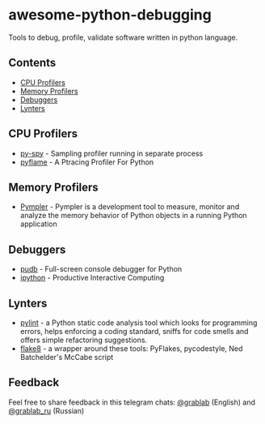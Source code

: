 # awesome-python-debugging

Tools to debug, profile, validate software written in python language.

## Contents

* [CPU Profilers](#cpu-profilers)
* [Memory Profilers](#memory-profilers)
* [Debuggers](#debuggers)
* [Lynters](#lynters)

## CPU Profilers

* [py-spy](https://github.com/benfred/py-spy) - Sampling profiler running in separate process
* [pyflame](https://github.com/uber-archive/pyflame) - A Ptracing Profiler For Python

## Memory Profilers

* [Pympler](https://github.com/pympler/pympler) - Pympler is a development tool to measure, monitor and analyze the memory behavior of Python objects in a running Python application

## Debuggers

* [pudb](https://github.com/inducer/pudb) - Full-screen console debugger for Python
* [ipython](https://github.com/ipython/ipython) - Productive Interactive Computing

## Lynters

* [pylint](https://github.com/PyCQA/pylint) - a Python static code analysis tool which looks for programming errors, helps enforcing a coding standard, sniffs for code smells and offers simple refactoring suggestions.
* [flake8](https://github.com/PyCQA/flake8) - a wrapper around these tools: PyFlakes, pycodestyle, Ned Batchelder's McCabe script

## Feedback

Feel free to share feedback in this telegram chats: [@grablab](https://t.me/grablab) (English) and [@grablab_ru](https://t.me/grablab_ru) (Russian)
